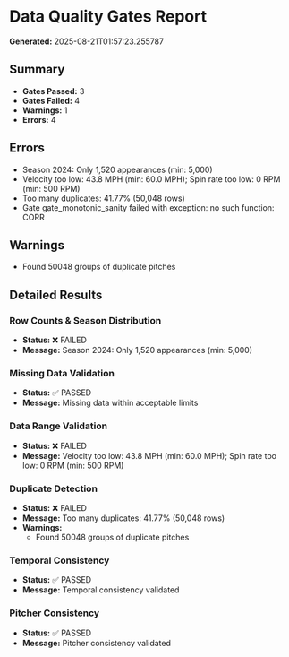 # Data Quality Gates Report

**Generated:** 2025-08-21T01:57:23.255787

## Summary

- **Gates Passed:** 3
- **Gates Failed:** 4
- **Warnings:** 1
- **Errors:** 4

## Errors

- Season 2024: Only 1,520 appearances (min: 5,000)
- Velocity too low: 43.8 MPH (min: 60.0 MPH); Spin rate too low: 0 RPM (min: 500 RPM)
- Too many duplicates: 41.77% (50,048 rows)
- Gate gate_monotonic_sanity failed with exception: no such function: CORR

## Warnings

- Found 50048 groups of duplicate pitches

## Detailed Results

### Row Counts & Season Distribution

- **Status:** ❌ FAILED
- **Message:** Season 2024: Only 1,520 appearances (min: 5,000)

### Missing Data Validation

- **Status:** ✅ PASSED
- **Message:** Missing data within acceptable limits

### Data Range Validation

- **Status:** ❌ FAILED
- **Message:** Velocity too low: 43.8 MPH (min: 60.0 MPH); Spin rate too low: 0 RPM (min: 500 RPM)

### Duplicate Detection

- **Status:** ❌ FAILED
- **Message:** Too many duplicates: 41.77% (50,048 rows)
- **Warnings:**
  - Found 50048 groups of duplicate pitches

### Temporal Consistency

- **Status:** ✅ PASSED
- **Message:** Temporal consistency validated

### Pitcher Consistency

- **Status:** ✅ PASSED
- **Message:** Pitcher consistency validated

